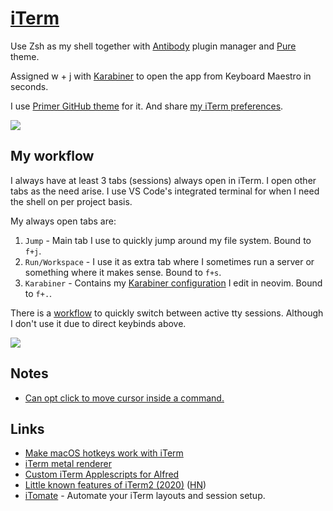 # [iTerm](https://www.iterm2.com/)

Use Zsh as my shell together with [Antibody](https://github.com/getantibody/antibody) plugin manager and [Pure](https://github.com/sindresorhus/pure) theme.

Assigned w + j with [Karabiner](karabiner/karabiner.md) to open the app from Keyboard Maestro in seconds.

I use [Primer GitHub theme](https://github.com/fcaldera/github-primer-iterm2) for it. And share [my iTerm preferences](https://www.dropbox.com/s/wx9ijtq4me8fttp/com.googlecode.iterm2.plist?dl=1).

![](https://i.imgur.com/enUxUAr.png)

## My workflow

I always have at least 3 tabs (sessions) always open in iTerm. I open other tabs as the need arise. I use VS Code's integrated terminal for when I need the shell on per project basis.

My always open tabs are:

1. `Jump` - Main tab I use to quickly jump around my file system. Bound to `f+j`.
2. `Run/Workspace` - I use it as extra tab where I sometimes run a server or something where it makes sense. Bound to `f+s`.
3. `Karabiner` - Contains my [Karabiner configuration](karabiner/karabiner.md) I edit in neovim. Bound to `f+.`.

There is a [workflow](https://github.com/isometry/alfred-tty) to quickly switch between active tty sessions. Although I don't use it due to direct keybinds above.

![](https://i.imgur.com/3gQ2khq.png)

## Notes

- [Can opt click to move cursor inside a command.](https://twitter.com/leonte_dev/status/1264140864751878144)

## Links

- [Make macOS hotkeys work with iTerm](https://stackoverflow.com/questions/6205157/iterm-2-how-to-set-keyboard-shortcuts-to-jump-to-beginning-end-of-line/29403520#29403520)
- [iTerm metal renderer](https://gitlab.com/gnachman/iterm2/wikis/Metal-Renderer)
- [Custom iTerm Applescripts for Alfred](https://github.com/stuartcryan/custom-iterm-applescripts-for-alfred)
- [Little known features of iTerm2 (2020)](https://banga.github.io/blog/2020/03/02/little-known-features-of-iterm2.html) ([HN](https://news.ycombinator.com/item?id=22461605))
- [iTomate](https://github.com/kamranahmedse/itomate) - Automate your iTerm layouts and session setup.
